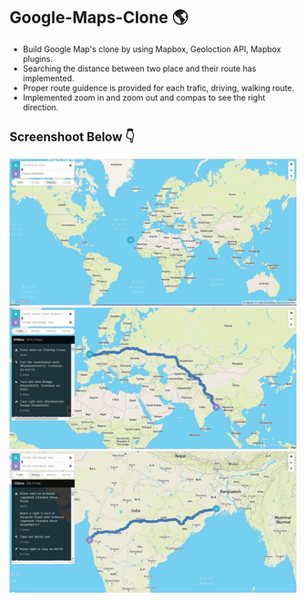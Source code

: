 # Google-Maps-Clone 🌎

- Build Google Map's clone by using Mapbox, Geoloction API, Mapbox plugins.
- Searching the distance between two place and their route has implemented.
- Proper route guidence is provided for each trafic, driving, walking route.
- Implemented zoom in and zoom out and compas to see the right direction.

## Screenshoot Below 👇

![screenshot](https://github.com/blackcodding/Google-Maps-Clone/blob/master/Screenshot-1.PNG)
![screenshot](https://github.com/blackcodding/Google-Maps-Clone/blob/master/Screenshot-2.PNG)
![screenshot](https://github.com/blackcodding/Google-Maps-Clone/blob/master/Screenshot-3.PNG)
